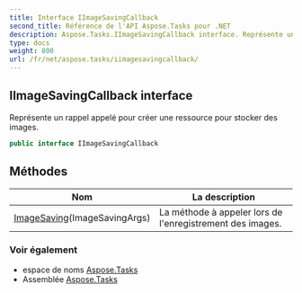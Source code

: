 ```yaml
---
title: Interface IImageSavingCallback
second_title: Référence de l'API Aspose.Tasks pour .NET
description: Aspose.Tasks.IImageSavingCallback interface. Représente un rappel appelé pour créer une ressource pour stocker des images.
type: docs
weight: 800
url: /fr/net/aspose.tasks/iimagesavingcallback/
---
```

## IImageSavingCallback interface

Représente un rappel appelé pour créer une ressource pour stocker des images.

```csharp
public interface IImageSavingCallback
```

## Méthodes

| Nom | La description |
| --- | --- |
| [ImageSaving](../../aspose.tasks/iimagesavingcallback/imagesaving/)(ImageSavingArgs) | La méthode à appeler lors de l'enregistrement des images. |

### Voir également

* espace de noms [Aspose.Tasks](../../aspose.tasks/)
* Assemblée [Aspose.Tasks](../../)


